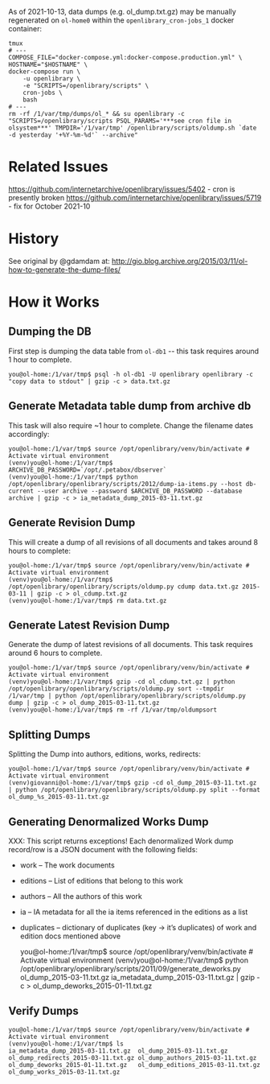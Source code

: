 As of 2021-10-13, data dumps (e.g. ol_dump.txt.gz) may be manually regenerated on `ol-home0` within the `openlibrary_cron-jobs_1` docker container:

```
tmux
# ---
COMPOSE_FILE="docker-compose.yml:docker-compose.production.yml" \
HOSTNAME="$HOSTNAME" \
docker-compose run \
    -u openlibrary \
    -e "SCRIPTS=/openlibrary/scripts" \
    cron-jobs \
    bash
# ---
rm -rf /1/var/tmp/dumps/ol_* && su openlibrary -c "SCRIPTS=/openlibrary/scripts PSQL_PARAMS='***see cron file in olsystem***' TMPDIR='/1/var/tmp' /openlibrary/scripts/oldump.sh `date -d yesterday '+%Y-%m-%d'` --archive"
```
# Related Issues

https://github.com/internetarchive/openlibrary/issues/5402 - cron is presently broken
https://github.com/internetarchive/openlibrary/issues/5719 - fix for October 2021-10


# History

See original by @gdamdam at: http://gio.blog.archive.org/2015/03/11/ol-how-to-generate-the-dump-files/

# How it Works

## Dumping the DB

First step is dumping the data table from `ol-db1` -- this task requires around 1 hour to complete.

    you@ol-home:/1/var/tmp$ psql -h ol-db1 -U openlibrary openlibrary -c "copy data to stdout" | gzip -c > data.txt.gz

## Generate Metadata table dump from archive db

This task will also require ~1 hour to complete. Change the filename dates accordingly:

    you@ol-home:/1/var/tmp$ source /opt/openlibrary/venv/bin/activate # Activate virtual environment
    (venv)you@ol-home:/1/var/tmp$ ARCHIVE_DB_PASSWORD=`/opt/.petabox/dbserver`
    (venv)you@ol-home:/1/var/tmp$ python /opt/openlibrary/openlibrary/scripts/2012/dump-ia-items.py --host db-current --user archive --password $ARCHIVE_DB_PASSWORD --database archive | gzip -c > ia_metadata_dump_2015-03-11.txt.gz

## Generate Revision Dump

This will create a dump of all revisions of all documents and takes around 8 hours to complete:

    you@ol-home:/1/var/tmp$ source /opt/openlibrary/venv/bin/activate # Activate virtual environment
    (venv)you@ol-home:/1/var/tmp$ /opt/openlibrary/openlibrary/scripts/oldump.py cdump data.txt.gz 2015-03-11 | gzip -c > ol_cdump.txt.gz
    (venv)you@ol-home:/1/var/tmp$ rm data.txt.gz

## Generate Latest Revision Dump

Generate the dump of latest revisions of all documents. This task requires around 6 hours to complete.

    you@ol-home:/1/var/tmp$ source /opt/openlibrary/venv/bin/activate # Activate virtual environment
    (venv)you@ol-home:/1/var/tmp$ gzip -cd ol_cdump.txt.gz | python /opt/openlibrary/openlibrary/scripts/oldump.py sort --tmpdir /1/var/tmp | python /opt/openlibrary/openlibrary/scripts/oldump.py dump | gzip -c > ol_dump_2015-03-11.txt.gz
    (venv)you@ol-home:/1/var/tmp$ rm -rf /1/var/tmp/oldumpsort

## Splitting Dumps

Splitting the Dump into authors, editions, works, redirects:

    you@ol-home:/1/var/tmp$ source /opt/openlibrary/venv/bin/activate # Activate virtual environment
    (venv)giovanni@ol-home:/1/var/tmp$ gzip -cd ol_dump_2015-03-11.txt.gz | python /opt/openlibrary/openlibrary/scripts/oldump.py split --format ol_dump_%s_2015-03-11.txt.gz

## Generating Denormalized Works Dump

XXX: This script returns exceptions!
Each denormalized Work dump record/row is a JSON document with the following fields:

- work – The work documents
- editions – List of editions that belong to this work
- authors – All the authors of this work
- ia – IA metadata for all the ia items referenced in the editions as a list
- duplicates – dictionary of duplicates (key -> it’s duplicates) of work and edition docs mentioned above

    you@ol-home:/1/var/tmp$ source /opt/openlibrary/venv/bin/activate # Activate virtual environment
    (venv)you@ol-home:/1/var/tmp$ python /opt/openlibrary/openlibrary/scripts/2011/09/generate_deworks.py ol_dump_2015-03-11.txt.gz ia_metadata_dump_2015-03-11.txt.gz | gzip -c > ol_dump_deworks_2015-01-11.txt.gz

## Verify Dumps

    you@ol-home:/1/var/tmp$ source /opt/openlibrary/venv/bin/activate # Activate virtual environment
    (venv)you@ol-home:/1/var/tmp$ ls
    ia_metadata_dump_2015-03-11.txt.gz  ol_dump_2015-03-11.txt.gz
    ol_dump_redirects_2015-03-11.txt.gz ol_dump_authors_2015-03-11.txt.gz
    ol_dump_deworks_2015-01-11.txt.gz   ol_dump_editions_2015-03-11.txt.gz
    ol_dump_works_2015-03-11.txt.gz
